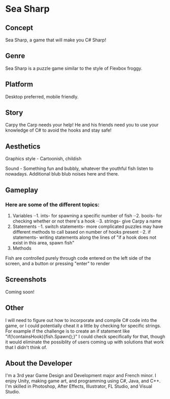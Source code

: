 # Sea Sharp

## Concept

Sea Sharp, a game that will make you C# Sharp!

## Genre

Sea Sharp is a puzzle game similar to the style of Flexbox froggy.

## Platform

Desktop preferred, mobile friendly. 

## Story

Carpy the Carp needs your help! He and his friends need you to use your knowledge of C# to avoid the hooks and stay safe!

## Aesthetics

Graphics style - Cartoonish, childish

Sound - Something fun and bubbly, whatever the youthful fish listen to nowadays. Additional blub blub noises here and there.

## Gameplay

### Here are some of the different topics:

1. Variables
⋅⋅1. ints- for spawning a specific number of fish
⋅⋅2. bools- for checking whether or not there's a hook
⋅⋅3. strings- give Carpy a name
2. Statements
⋅⋅1. switch statements- more complicated puzzles may have different methods to call based on number of hooks present
⋅⋅2. if statements- writing statements along the lines of "if a hook does not exist in this area, spawn fish"
3. Methods

Fish are controlled purely through code entered on the left side of the screen, and a button or pressing "enter" to render

## Screenshots

Coming soon!

## Other

I will need to figure out how to incorporate and compile C# code into the game, or I could potentially cheat it a little by checking for specific strings. For example if the challenge is to create an if statement like "if(!containsHook){fish.Spawn();}" I could check specifically for that, though it would eliminate the possiblity of users coming up with solutions that work that I didn't think of.

## About the Developer

I'm a 3rd year Game Design and Development major and French minor. I enjoy Unity, making game art, and programming using C#, Java, and C++. I'm skilled in Photoshop, After Effects, Illustrator, FL Studio, and Visual Studio.
